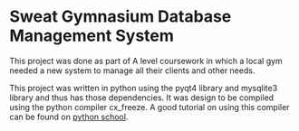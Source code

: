 # Sweat Gymnasium Database Management System

This project was done as part of A level coursework in which a local gym needed a new system to manage all their clients and other needs. 

This project was written in python using the pyqt4 library and mysqlite3 library and thus has those dependencies. It was design to be compiled using the python compiler cx_freeze. A good tutorial on using this compiler can be found on [python school](https://pythonschool.net).
